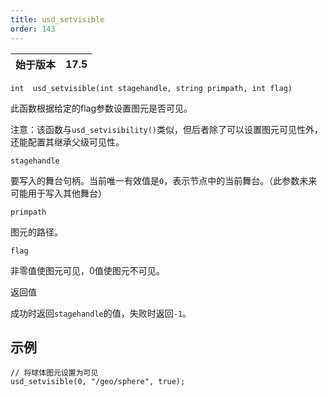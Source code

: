 ```yaml
---
title: usd_setvisible
order: 143
---
```

| 始于版本 | 17.5 |
| --- | --- |

`int  usd_setvisible(int stagehandle, string primpath, int flag)`

此函数根据给定的flag参数设置图元是否可见。

注意：该函数与`usd_setvisibility()`类似，但后者除了可以设置图元可见性外，还能配置其继承父级可见性。

`stagehandle`

要写入的舞台句柄。当前唯一有效值是`0`，表示节点中的当前舞台。（此参数未来可能用于写入其他舞台）

`primpath`

图元的路径。

`flag`

非零值使图元可见，0值使图元不可见。

返回值

成功时返回`stagehandle`的值，失败时返回`-1`。

## 示例

```vex
// 将球体图元设置为可见
usd_setvisible(0, "/geo/sphere", true);

```
